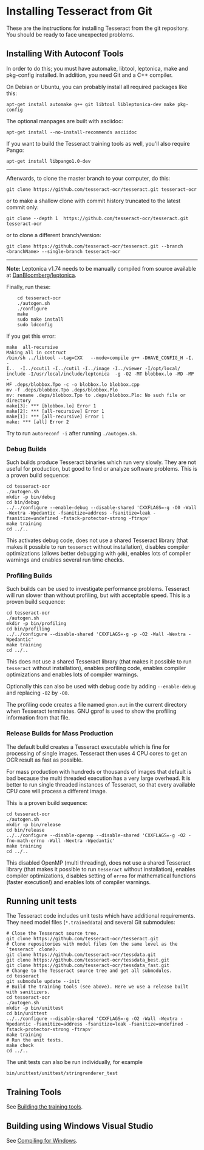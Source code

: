 # Installing Tesseract from Git
These are the instructions for installing Tesseract from the git repository. You should be ready to face unexpected problems.

## Installing With Autoconf Tools
In order to do this; you must have automake, libtool, leptonica, make and pkg-config installed. In addition, you need Git and a C++ compiler.

On Debian or Ubuntu, you can probably install all required packages like this:
```
apt-get install automake g++ git libtool libleptonica-dev make pkg-config
```

The optional manpages are built with asciidoc:
```
apt-get install --no-install-recommends asciidoc
```

If you want to build the Tesseract training tools as well, you'll also require Pango:
```
apt-get install libpango1.0-dev
```

---

Afterwards, to clone the master branch to your computer, do this:
```
git clone https://github.com/tesseract-ocr/tesseract.git tesseract-ocr
```

or to make a shallow clone with commit history truncated to the latest commit only:
```
git clone --depth 1  https://github.com/tesseract-ocr/tesseract.git tesseract-ocr
```

or to clone a different branch/version:
```
git clone https://github.com/tesseract-ocr/tesseract.git --branch <branchName> --single-branch tesseract-ocr
```

---
**Note:** Leptonica v1.74 needs to be manually compiled from source available at [DanBloomberg/leptonica](https://github.com/DanBloomberg/leptonica).

Finally, run these:
```
    cd tesseract-ocr
    ./autogen.sh
    ./configure
    make
    sudo make install
    sudo ldconfig
```

If you get this error:
```
make  all-recursive
Making all in ccstruct
/bin/sh ../libtool --tag=CXX   --mode=compile g++ -DHAVE_CONFIG_H -I. -
I..  -I../ccutil -I../cutil -I../image -I../viewer -I/opt/local/
include -I/usr/local/include/leptonica  -g -O2 -MT blobbox.lo -MD -MP -
MF .deps/blobbox.Tpo -c -o blobbox.lo blobbox.cpp
mv -f .deps/blobbox.Tpo .deps/blobbox.Plo
mv: rename .deps/blobbox.Tpo to .deps/blobbox.Plo: No such file or
directory
make[3]: *** [blobbox.lo] Error 1
make[2]: *** [all-recursive] Error 1
make[1]: *** [all-recursive] Error 1
make: *** [all] Error 2
```

Try to run `autoreconf -i` after running `./autogen.sh`.

### Debug Builds
Such builds produce Tesseract binaries which run very slowly. They are not useful for production, but good to find or analyze software problems. This is a proven build sequence:

    cd tesseract-ocr
    ./autogen.sh
    mkdir -p bin/debug
    cd bin/debug
    ../../configure --enable-debug --disable-shared 'CXXFLAGS=-g -O0 -Wall -Wextra -Wpedantic -fsanitize=address -fsanitize=leak -fsanitize=undefined -fstack-protector-strong -ftrapv'
    make training
    cd ../..

This activates debug code, does not use a shared Tesseract library (that makes it possible to run `tesseract` without installation), disables compiler optimizations (allows better debugging with `gdb`), enables lots of compiler warnings and enables several run time checks.


### Profiling Builds
Such builds can be used to investigate performance problems. Tesseract will run slower than without profiling, but with acceptable speed. This is a proven build sequence:

    cd tesseract-ocr
    ./autogen.sh
    mkdir -p bin/profiling
    cd bin/profiling
    ../../configure --disable-shared 'CXXFLAGS=-g -p -O2 -Wall -Wextra -Wpedantic'
    make training
    cd ../..

This does not use a shared Tesseract library (that makes it possible to run `tesseract` without installation),
enables profiling code,
enables compiler optimizations and enables lots of compiler warnings.

Optionally this can also be used with debug code by adding `--enable-debug` and replacing `-O2` by `-O0`.

The profiling code creates a file named `gmon.out` in the current directory when Tesseract terminates.
GNU gprof is used to show the profiling information from that file.


### Release Builds for Mass Production
The default build creates a Tesseract executable which is fine for processing of single images. Tesseract then uses 4 CPU cores to get an OCR result as fast as possible.

For mass production with hundreds or thousands of images that default is bad because the multi threaded execution has a very large overhead. It is better to run single threaded instances of Tesseract, so that every available CPU core will process a different image.

This is a proven build sequence:

    cd tesseract-ocr
    ./autogen.sh
    mkdir -p bin/release
    cd bin/release
    ../../configure --disable-openmp --disable-shared 'CXXFLAGS=-g -O2 -fno-math-errno -Wall -Wextra -Wpedantic'
    make training
    cd ../..

This disabled OpenMP (multi threading), does not use a shared Tesseract library (that makes it possible to run `tesseract` without installation), enables compiler optimizations,
disables setting of `errno` for mathematical functions (faster execution!) and enables lots of compiler warnings.


## Running unit tests
The Tesseract code includes unit tests which have additional requirements. They need model files (`*.traineddata`) and several Git submodules:

    # Close the Tesseract source tree.
    git clone https://github.com/tesseract-ocr/tesseract.git
    # Clone repositories with model files (on the same level as the `tesseract` clone).
    git clone https://github.com/tesseract-ocr/tessdata.git
    git clone https://github.com/tesseract-ocr/tessdata_best.git
    git clone https://github.com/tesseract-ocr/tessdata_fast.git
    # Change to the Tesseract source tree and get all submodules.
    cd tesseract
    git submodule update --init
    # Build the training tools (see above). Here we use a release built with sanitizers.
    cd tesseract-ocr
    ./autogen.sh
    mkdir -p bin/unittest
    cd bin/unittest
    ../../configure --disable-shared 'CXXFLAGS=-g -O2 -Wall -Wextra -Wpedantic -fsanitize=address -fsanitize=leak -fsanitize=undefined -fstack-protector-strong -ftrapv'
    make training
    # Run the unit tests.
    make check
    cd ../..

The unit tests can also be run individually, for example

    bin/unittest/unittest/stringrenderer_test


## Training Tools
See [Building the training tools](https://github.com/tesseract-ocr/tesseract/wiki/Training-Tesseract#building-the-training-tools).

## Building using Windows Visual Studio
See [Compiling for Windows](https://github.com/tesseract-ocr/tesseract/wiki/Compiling#windows).
